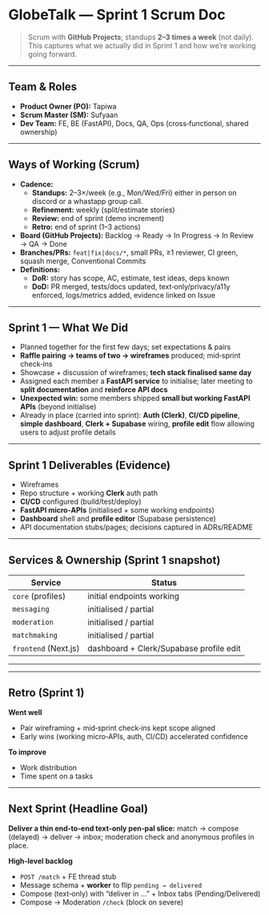 # GlobeTalk — Sprint 1 Scrum Doc 
> Scrum with **GitHub Projects**; standups **2–3 times a week** (not daily). This captures what we actually did in Sprint 1 and how we’re working going forward.

---

## Team & Roles

* **Product Owner (PO):** Tapiwa
* **Scrum Master (SM):** Sufyaan
* **Dev Team:** FE, BE (FastAPI), Docs, QA, Ops (cross‑functional, shared ownership)

---

## Ways of Working (Scrum)

* **Cadence:**
    * **Standups:** 2–3×/week (e.g., Mon/Wed/Fri) either in person on discord or a whastapp group call.
    * **Refinement:** weekly (split/estimate stories)
    * **Review:** end of sprint (demo increment)
    * **Retro:** end of sprint (1–3 actions)
* **Board (GitHub Projects):** Backlog → Ready → In Progress → In Review → QA → Done
* **Branches/PRs:** `feat|fix|docs/*`, small PRs, ≥1 reviewer, CI green, squash merge, Conventional Commits
* **Definitions:**
    * **DoR:** story has scope, AC, estimate, test ideas, deps known
    * **DoD:** PR merged, tests/docs updated, text‑only/privacy/a11y enforced, logs/metrics added, evidence linked on Issue

---

## Sprint 1 — What We Did

* Planned together for the first few days; set expectations & pairs
* **Raffle pairing → teams of two → wireframes** produced; mid‑sprint check‑ins
* Showcase + discussion of wireframes; **tech stack finalised same day**
* Assigned each member a **FastAPI service** to initialise; later meeting to **split documentation** and **reinforce API docs**
* **Unexpected win:** some members shipped **small but working FastAPI APIs** (beyond initialise)
* Already in place (carried into sprint): **Auth (Clerk)**, **CI/CD pipeline**, **simple dashboard**, **Clerk + Supabase** wiring, **profile edit** flow allowing users to adjust profile details

---

## Sprint 1 Deliverables (Evidence)

* Wireframes
* Repo structure + working **Clerk** auth path
* **CI/CD** configured (build/test/deploy)
* **FastAPI micro‑APIs** (initialised + some working endpoints)
* **Dashboard** shell and **profile editor** (Supabase persistence)
* API documentation stubs/pages; decisions captured in ADRs/README



---

## Services & Ownership (Sprint 1 snapshot)

| Service              | Status                                  |
| -------------------- | --------------------------------------- |
| `core` (profiles)    | initial endpoints working               |
| `messaging`          | initialised / partial                   |
| `moderation`         | initialised / partial                   |
| `matchmaking`        | initialised / partial                   |
| `frontend` (Next.js) | dashboard + Clerk/Supabase profile edit |


---


---

## Retro (Sprint 1)

**Went well**

* Pair wireframing + mid‑sprint check‑ins kept scope aligned
* Early wins (working micro‑APIs, auth, CI/CD) accelerated confidence

**To improve**

* Work distribution
* Time spent on a tasks


---

## Next Sprint (Headline Goal)

**Deliver a thin end‑to‑end text‑only pen‑pal slice:** match → compose (delayed) → deliver → inbox; moderation check and anonymous profiles in place.

**High‑level backlog**

* `POST /match` + FE thread stub
* Message schema + **worker** to flip `pending → delivered`
* Compose (text‑only) with “deliver in …” + Inbox tabs (Pending/Delivered)
* Compose → Moderation `/check` (block on severe)

